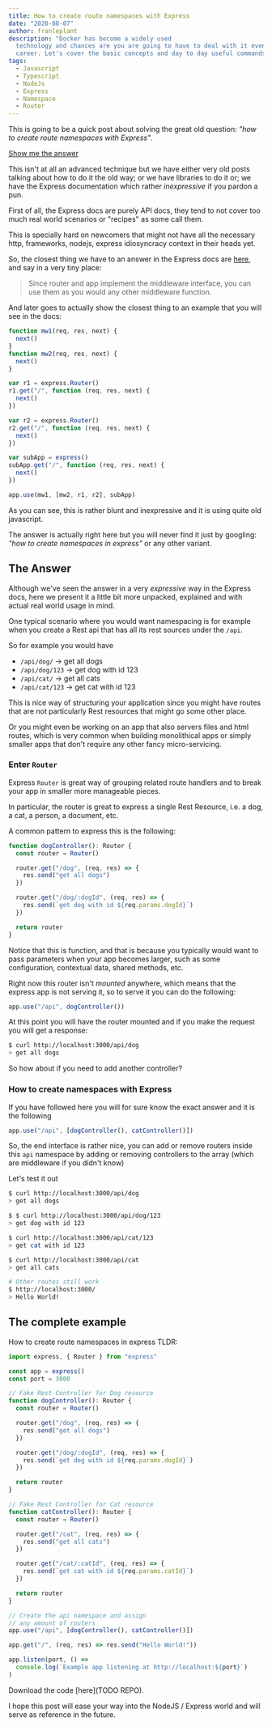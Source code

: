 ```yaml
---
title: How to create route namespaces with Express
date: "2020-08-07"
author: franleplant
description: "Docker has become a widely used
  technology and chances are you are going to have to deal with it eventually, at least superficially, in your Front End
  career. Let's cover the basic concepts and day to day useful commands you will likely use when dealing with Docker."
tags:
  - Javascript
  - Typescript
  - NodeJs
  - Express
  - Namespace
  - Router
---
```


This is going to be a quick post about solving the
great old question: _"how to create route namespaces with Express"_.

[Show me the answer](#the-answer)

This isn't at all an advanced technique but we have either very old
posts talking about how to do it the old way; or we have libraries to
do it or; we have the Express documentation which rather
_inexpressive_ if you pardon a pun.

First of all, the Express docs are purely API docs, they tend to not
cover too much real world scenarios or "recipes" as some call them.

This is specially hard on newcomers that might not have all the
necessary http, frameworks, nodejs, express idiosyncracy context
in their heads yet.

So, the closest thing we have to an answer in the Express docs are [here](https://expressjs.com/en/4x/api.html#app.use),
and say in a very tiny place:

> Since router and app implement the middleware interface, you can use them as you would any other middleware function.

And later goes to actually show the closest thing to an example that
you will see in the docs:

```javascript
function mw1(req, res, next) {
  next()
}
function mw2(req, res, next) {
  next()
}

var r1 = express.Router()
r1.get("/", function (req, res, next) {
  next()
})

var r2 = express.Router()
r2.get("/", function (req, res, next) {
  next()
})

var subApp = express()
subApp.get("/", function (req, res, next) {
  next()
})

app.use(mw1, [mw2, r1, r2], subApp)
```

As you can see, this is rather blunt and inexpressive and it is using
quite old javascript.

The answer is actually right here but you will never
find it just by googling: _"how to create namespaces in express"_ or
any other variant.

## The Answer

Although we've seen the answer in a very _expressive_ way in the
Express docs, here we present it a little bit more unpacked, explained and
with actual real world usage in mind.

One typical scenario where you would want namespacing is for example
when you create a Rest api that has all its rest sources under the `/api`.

So for example you would have

- `/api/dog/` -> get all dogs
- `/api/dog/123` -> get dog with id 123
- `/api/cat/` -> get all cats
- `/api/cat/123` -> get cat with id 123

This is nice way of structuring your application since you might have routes
that are not particularly Rest resources that might go some other place.

Or you might even be working on an app that also servers files and html routes,
which is very common when building monolithical apps or simply smaller apps that
don't require any other fancy micro-servicing.

### Enter `Router`

Express `Router` is great way of grouping related route handlers and
to break your app in smaller more manageable pieces.

In particular, the router is great to express a single Rest Resource,
i.e. a dog, a cat, a person, a document, etc.

A common pattern to express this is the following:

```typescript
function dogController(): Router {
  const router = Router()

  router.get("/dog", (req, res) => {
    res.send("get all dogs")
  })

  router.get("/dog/:dogId", (req, res) => {
    res.send(`get dog with id ${req.params.dogId}`)
  })

  return router
}
```

Notice that this is function, and that is because you typically would want to pass
parameters when your app becomes larger, such as some configuration, contextual data,
shared methods, etc.

Right now this router isn't _mounted_ anywhere, which means that the express app
is not serving it, so to serve it you can do the following:

```typescript
app.use("/api", dogController())
```

At this point you will have the router mounted and if you
make the request you will get a response:

```sh
$ curl http://localhost:3000/api/dog
> get all dogs
```

So how about if you need to add another controller?

### How to create namespaces with Express

If you have followed here you will for sure
know the exact answer and it is the following

```typescript
app.use("/api", [dogController(), catController()])
```

So, the end interface is rather nice, you can add
or remove routers inside this `api` namespace by
adding or removing controllers to the array (which
are middleware if you didn't know)

Let's test it out

```sh
$ curl http://localhost:3000/api/dog
> get all dogs

$ $ curl http://localhost:3000/api/dog/123
> get dog with id 123

$ curl http://localhost:3000/api/cat/123
> get cat with id 123

$ curl http://localhost:3000/api/cat
> get all cats

# Other routes still work
$ http://localhost:3000/
> Hello World!
```

## The complete example

How to create route namespaces in express TLDR:

```typescript
import express, { Router } from "express"

const app = express()
const port = 3000

// Fake Rest Controller for Dog resource
function dogController(): Router {
  const router = Router()

  router.get("/dog", (req, res) => {
    res.send("get all dogs")
  })

  router.get("/dog/:dogId", (req, res) => {
    res.send(`get dog with id ${req.params.dogId}`)
  })

  return router
}

// Fake Rest Controller for Cat resource
function catController(): Router {
  const router = Router()

  router.get("/cat", (req, res) => {
    res.send("get all cats")
  })

  router.get("/cat/:catId", (req, res) => {
    res.send(`get cat with id ${req.params.catId}`)
  })

  return router
}

// Create the api namespace and assign
// any amount of routers
app.use("/api", [dogController(), catController()])

app.get("/", (req, res) => res.send("Hello World!"))

app.listen(port, () =>
  console.log(`Example app listening at http://localhost:${port}`)
)
```

Download the code [here](TODO REPO).

I hope this post will ease your way into the NodeJS / Express world
and will serve as reference in the future.
